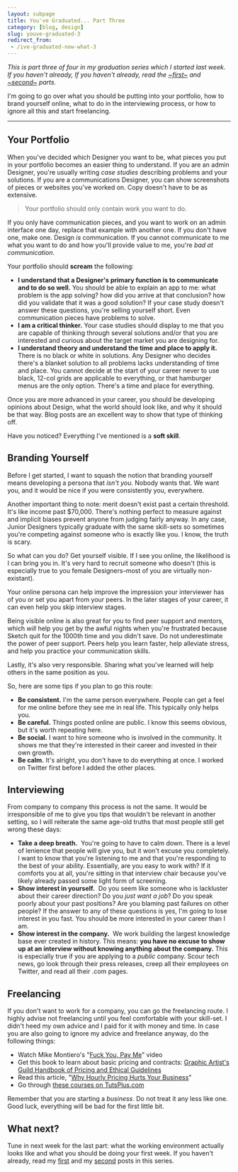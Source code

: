 ```yaml
---
layout: subpage
title: You've Graduated... Part Three
category: [blog, design]
slug: youve-graduated-3
redirect_from: 
 - /ive-graduated-now-what-3
---
```

*This is part three of four in my graduation series which I started last week. If you haven't already, If you haven't already, read the <a href="http://helentran.com/ive-graduated-now-what-1">~first~</a> and <a href="http://helentran.com/ive-graduated-now-what-2">~second~</a> parts.*

I'm going to go over what you should be putting into your portfolio, how to brand yourself online, what to do in the interviewing process, or how to ignore all this and start freelancing.

<hr class="small">

## Your Portfolio

When you've decided which Designer you want to be, what pieces you put in your portfolio becomes an easier thing to understand. If you are an admin Designer, you're usually writing *case studies* describing problems and your solutions. If you are a communications Designer, you can show screenshots of pieces or websites you've worked on. Copy doesn't have to be as extensive.

<blockquote class="large">
<p>Your portfolio should only contain work you want to do.</p>
</blockquote>

If you only have communication pieces, and you want to work on an admin interface one day, replace that example with another one. If you don't have one, make one. Design *is* communication. If you cannot communicate to me what you want to do and how you'll provide value to me, you're *bad at communication*.

Your portfolio should **scream** the following:

- **I understand that a Designer's primary function is to communicate and to do so well.** You should be able to explain an app to me: what problem is the app solving? how did you arrive at that conclusion? how did you validate that it was a good solution? If your case study doesn't answer these questions, you're selling yourself short. Even communication pieces have problems to solve.
- **I am a critical thinker.** Your case studies should display to me that you are capable of thinking through several solutions and/or that you are interested and curious about the target market you are designing for.
- **I understand theory and understand the time and place to apply it.** There is no black or white in solutions. Any Designer who decides there's a blanket solution to all problems lacks understanding of time and place. You cannot decide at the start of your career never to use black, 12-col grids are applicable to everything, or that hamburger menus are the only option. There's a time and place for everything.

Once you are more advanced in your career, you should be developing opinions about Design, what the world should look like, and why it should be that way. Blog posts are an excellent way to show that type of thinking off.

Have you noticed? Everything I've mentioned is a **soft skill**. 

## Branding Yourself

Before I get started, I want to squash the notion that branding yourself means developing a persona that *isn't you.* Nobody wants that. We want you, and it would be nice if you were consistently you, everywhere.

Another important thing to note: merit doesn't exist past a certain threshold. It's like income past $70,000. There's nothing perfect to measure against and implicit biases prevent anyone from judging fairly anyway. In any case, Junior Designers typically graduate with the same skill-sets so sometimes you're competing against someone who is exactly like you. I know, the truth is scary. 

So what can you do? Get yourself visible. If I see you online, the likelihood is I can bring you in. It's very hard to recruit someone who doesn't (this is especially true to you female Designers–most of you are virtually non-existant). 

Your online persona can help improve the impression your interviewer has of you or set you apart from your peers. In the later stages of your career, it can even help you skip interview stages. 

Being visible online is also great for you to find peer support and mentors, which *will* help you get by the awful nights when you're frustrated because Sketch quit for the 1000th time and you didn't save. Do not underestimate the power of peer support. Peers help you learn faster, help alleviate stress, and help you practice your communication skills.

Lastly, it's also very responsible. Sharing what you've learned will help others in the same position as you.

So, here are some tips if you plan to go this route:

- **Be consistent.** I'm the same person everywhere. People can get a feel for me online before they see me in real life. This typically only helps you.
- **Be careful.** Things posted online are public. I know this seems obvious, but it's worth repeating here.
- **Be social.** I want to hire someone who is involved in the community. It shows me that they're interested in their career and invested in their own growth.
- **Be calm.** It's alright, you don't have to do everything at once. I worked on Twitter first before I added the other places.

## Interviewing

From company to company this process is not the same. It would be irresponsible of me to give you tips that wouldn't be relevant in another setting, so I will reiterate the same age-old truths that most people still get wrong these days:

- **Take a deep breath.**  You're going to have to calm down. There is a level of lenience that people will give you, but it won't excuse you completely. I want to know that you're listening to me and that you're responding to the best of your ability. Essentially, are you easy to work with? If it comforts you at all, you're sitting in that interview chair because you've likely already passed some light form of screening.
- **Show interest in yourself.**  Do you seem like someone who is lackluster about their career direction? Do you *just want a job*? Do you speak poorly about your past positions? Are you blaming past failures on other people? If the answer to any of these questions is yes, I'm going to lose interest in you fast. You should be more interested in your career than I am.
- **Show interest in the company.**  We work building the largest knowledge base ever created in history. This means: **you have no excuse to show up at an interview without knowing anything about the company.** This is especially true if you are applying to a *public* company. Scour tech news, go look through their press releases, creep all their employees on Twitter, and read all their .com pages.

## Freelancing

If you don't want to work for a company, you can go the freelancing route. I highly advise not freelancing until you feel comfortable with your skill-set. I didn't heed my own advice and I paid for it with money and time. In case you are also going to ignore my advice and freelance anyway, do the following things:

- Watch Mike Montiero's "[Fuck You, Pay Me](https://creativemornings.com/talks/mike-monteiro--2/1)" video
- Get this book to learn about basic pricing and contracts: [Graphic Artist's Guild Handbook of Pricing and Ethical Guidelines](https://www.amazon.com/gp/product/0932102166/ref=as_li_tl?ie=UTF8&camp=1789&creative=9325&creativeASIN=0932102166&linkCode=as2&tag=heltraprodes-20&linkId=bf0d613a647587bb8184bf35ad2103a2)
- Read this article, "[Why Hourly Pricing Hurts Your Business](https://medium.com/the-apartment/why-hourly-pricing-hurts-your-business-d5ac813ef50d#.666xfm5h2)"
- Go through [these courses on TutsPlus.com](http://tutsplus.com)

Remember that you are starting a *business*. Do not treat it any less like one. Good luck, everything will be bad for the first little bit.

## What next?

Tune in next week for the last part: what the working environment actually looks like and what you should be doing your first week. If you haven't already, read my [first](http://helentran.com/ive-graduated-now-what-1) and my [second](http://helentran.com/ive-graduated-now-what-2) posts in this series.